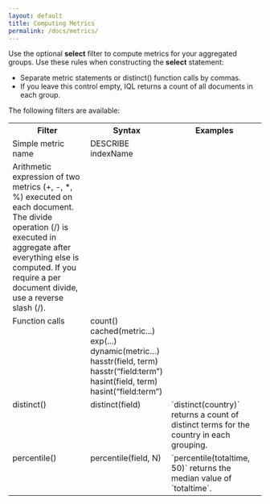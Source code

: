 ```yaml
---
layout: default
title: Computing Metrics
permalink: /docs/metrics/
---
```


Use the optional **select** filter to compute metrics for your aggregated groups. Use these rules when constructing the **select** statement:

- Separate metric statements or distinct() function calls by commas.
- If you leave this control empty, IQL returns a count of all documents in each group. 

The following filters are available:
<table>
  <tr>
    <th>Filter</th>
    <th>Syntax</th>
    <th>Examples</th>
  </tr>
  <tr>
    <td valign="top">Simple metric name</td>
    <td valign="top">DESCRIBE indexName</td>
    <td valign="top"></td>
  </tr>
  <tr>
    <td valign="top">Arithmetic expression of two metrics (+, -, *, %) executed on each document. The divide operation (/) is executed in aggregate after everything else is computed. If you require a per document divide, use a reverse slash (/). </td>
    <td valign="top"></td>
    <td valign="top"></td>
  </tr>
  <tr>
    <td valign="top">Function calls</td>
    <td valign="top">count()<br>cached(metric...)<br>exp(...)<br>dynamic(metric…)<br>hasstr(field, term)<br>hasstr(“field:term”)<br>hasint(field, term)<br>hasint(“field:term”)<br></td>
    <td valign="top"></td>
  </tr>
  <tr>
    <td valign="top">distinct()</td>
    <td valign="top">distinct(field)</td>
    <td valign="top">`distinct(country)` returns a count of distinct terms for the country in each grouping.</td>
  </tr>
  <tr>
    <td valign="top">percentile()</td>
    <td valign="top">percentile(field, N)</td>
    <td valign="top">`percentile(totaltime, 50)` returns the median value of `totaltime`.</td>
  </tr>
</table>


